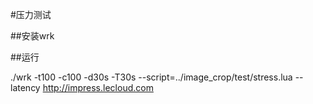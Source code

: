 #压力测试

##安装wrk

##运行

./wrk -t100 -c100 -d30s -T30s --script=../image_crop/test/stress.lua --latency http://impress.lecloud.com
